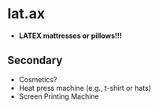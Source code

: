 # lat.ax

- **LATEX mattresses or pillows!!!**

## Secondary
- Cosmetics?
- Heat press machine (e.g., t-shirt or hats) 
- Screen Printing Machine
